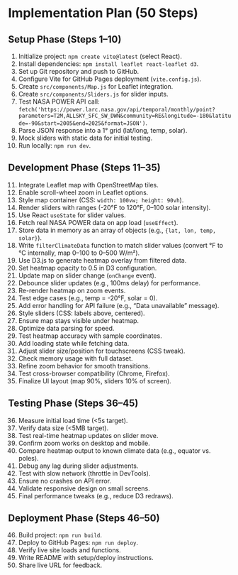 # Implementation Plan (50 Steps)

## Setup Phase (Steps 1–10)
1. Initialize project: `npm create vite@latest` (select React).
2. Install dependencies: `npm install leaflet react-leaflet d3`.
3. Set up Git repository and push to GitHub.
4. Configure Vite for GitHub Pages deployment (`vite.config.js`).
5. Create `src/components/Map.js` for Leaflet integration.
6. Create `src/components/Sliders.js` for slider inputs.
7. Test NASA POWER API call: `fetch('https://power.larc.nasa.gov/api/temporal/monthly/point?parameters=T2M,ALLSKY_SFC_SW_DWN&community=RE&longitude=-180&latitude=-90&start=2005&end=2025&format=JSON')`.
8. Parse JSON response into a 1° grid (lat/long, temp, solar).
9. Mock sliders with static data for initial testing.
10. Run locally: `npm run dev`.

## Development Phase (Steps 11–35)
11. Integrate Leaflet map with OpenStreetMap tiles.
12. Enable scroll-wheel zoom in Leaflet options.
13. Style map container (CSS: `width: 100vw; height: 90vh`).
14. Render sliders with ranges (-20°F to 120°F, 0–100 solar intensity).
15. Use React `useState` for slider values.
16. Fetch real NASA POWER data on app load (`useEffect`).
17. Store data in memory as an array of objects (e.g., `{lat, lon, temp, solar}`).
18. Write `filterClimateData` function to match slider values (convert °F to °C internally, map 0–100 to 0–500 W/m²).
19. Use D3.js to generate heatmap overlay from filtered data.
20. Set heatmap opacity to 0.5 in D3 configuration.
21. Update map on slider change (`onChange` event).
22. Debounce slider updates (e.g., 100ms delay) for performance.
23. Re-render heatmap on zoom events.
24. Test edge cases (e.g., temp = -20°F, solar = 0).
25. Add error handling for API failure (e.g., “Data unavailable” message).
26. Style sliders (CSS: labels above, centered).
27. Ensure map stays visible under heatmap.
28. Optimize data parsing for speed.
29. Test heatmap accuracy with sample coordinates.
30. Add loading state while fetching data.
31. Adjust slider size/position for touchscreens (CSS tweak).
32. Check memory usage with full dataset.
33. Refine zoom behavior for smooth transitions.
34. Test cross-browser compatibility (Chrome, Firefox).
35. Finalize UI layout (map 90%, sliders 10% of screen).

## Testing Phase (Steps 36–45)
36. Measure initial load time (<5s target).
37. Verify data size (<5MB target).
38. Test real-time heatmap updates on slider move.
39. Confirm zoom works on desktop and mobile.
40. Compare heatmap output to known climate data (e.g., equator vs. poles).
41. Debug any lag during slider adjustments.
42. Test with slow network (throttle in DevTools).
43. Ensure no crashes on API error.
44. Validate responsive design on small screens.
45. Final performance tweaks (e.g., reduce D3 redraws).

## Deployment Phase (Steps 46–50)
46. Build project: `npm run build`.
47. Deploy to GitHub Pages: `npm run deploy`.
48. Verify live site loads and functions.
49. Write README with setup/deploy instructions.
50. Share live URL for feedback.